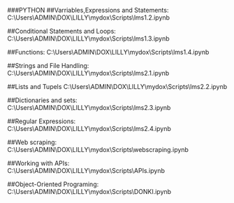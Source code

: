 ###PYTHON
##Varriables,Expressions and Statements:
C:\Users\ADMIN\DOX\LILLY\mydox\Scripts\lms1.2.ipynb

##Conditional Statements and Loops:
C:\Users\ADMIN\DOX\LILLY\mydox\Scripts\lms1.3.ipynb

##Functions:
C:\Users\ADMIN\DOX\LILLY\mydox\Scripts\lms1.4.ipynb

##Strings and File Handling:
C:\Users\ADMIN\DOX\LILLY\mydox\Scripts\lms2.1.ipynb

##Lists and Tupels
C:\Users\ADMIN\DOX\LILLY\mydox\Scripts\lms2.2.ipynb

##Dictionaries and sets:
C:\Users\ADMIN\DOX\LILLY\mydox\Scripts\lms2.3.ipynb

##Regular Expressions:
C:\Users\ADMIN\DOX\LILLY\mydox\Scripts\lms2.4.ipynb

##Web scraping:
C:\Users\ADMIN\DOX\LILLY\mydox\Scripts\webscraping.ipynb

##Working with APIs:
C:\Users\ADMIN\DOX\LILLY\mydox\Scripts\APIs.ipynb

##Object-Oriented Programing:
C:\Users\ADMIN\DOX\LILLY\mydox\Scripts\DONKI.ipynb










